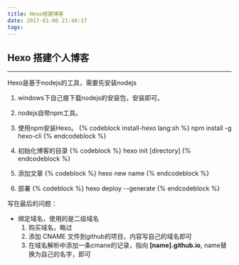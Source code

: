 ```yaml
---
title: Hexo搭建博客
date: 2017-01-06 21:48:17
tags:
---
```

## Hexo 搭建个人博客
--------
Hexo是基于nodejs的工具，需要先安装nodejs

1. windows下自己接下载nodejs的安装包，安装即可。
2. nodejs自带npm工具。
3. 使用npm安装Hexo。
{% codeblock install-hexo lang:sh %}
npm install -g hexo-cli
{% endcodeblock %}

4. 初始化博客的目录
{% codeblock %}
hexo init [directory]
{% endcodeblock %}

5. 添加文章
{% codeblock %}
hexo new name
{% endcodeblock %}

6. 部署
{% codeblock %}
hexo deploy --generate
{% endcodeblock %}

写在最后的问题：
* 绑定域名，使用的是二级域名
    1. 购买域名，略过
    2. 添加 CNAME 文件到github的项目，内容写自己的域名即可
    3. 在域名解析中添加一条cmane的记录，指向 **[name].github.io**, name替换为自己的名字，即可